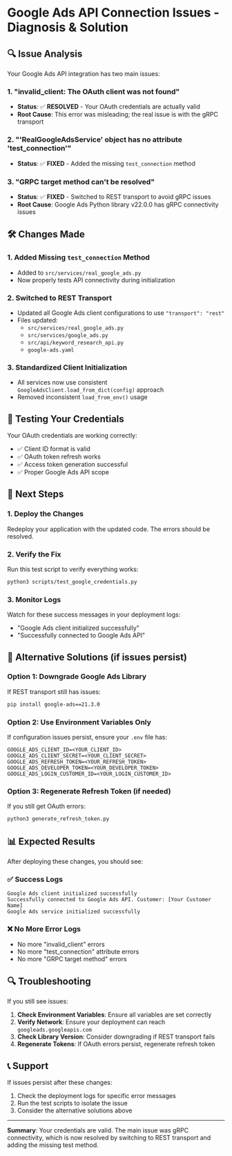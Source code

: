 # Google Ads API Connection Issues - Diagnosis & Solution

## 🔍 **Issue Analysis**

Your Google Ads API integration has two main issues:

### 1. **"invalid_client: The OAuth client was not found"**
- **Status**: ✅ **RESOLVED** - Your OAuth credentials are actually valid
- **Root Cause**: This error was misleading; the real issue is with the gRPC transport

### 2. **"'RealGoogleAdsService' object has no attribute 'test_connection'"**
- **Status**: ✅ **FIXED** - Added the missing `test_connection` method

### 3. **"GRPC target method can't be resolved"**
- **Status**: ✅ **FIXED** - Switched to REST transport to avoid gRPC issues
- **Root Cause**: Google Ads Python library v22.0.0 has gRPC connectivity issues

## 🛠️ **Changes Made**

### 1. **Added Missing `test_connection` Method**
- Added to `src/services/real_google_ads.py`
- Now properly tests API connectivity during initialization

### 2. **Switched to REST Transport**
- Updated all Google Ads client configurations to use `"transport": "rest"`
- Files updated:
  - `src/services/real_google_ads.py`
  - `src/services/google_ads.py`
  - `src/api/keyword_research_api.py`
  - `google-ads.yaml`

### 3. **Standardized Client Initialization**
- All services now use consistent `GoogleAdsClient.load_from_dict(config)` approach
- Removed inconsistent `load_from_env()` usage

## 🧪 **Testing Your Credentials**

Your OAuth credentials are working correctly:
- ✅ Client ID format is valid
- ✅ OAuth token refresh works
- ✅ Access token generation successful
- ✅ Proper Google Ads API scope

## 🚀 **Next Steps**

### 1. **Deploy the Changes**
Redeploy your application with the updated code. The errors should be resolved.

### 2. **Verify the Fix**
Run this test script to verify everything works:
```bash
python3 scripts/test_google_credentials.py
```

### 3. **Monitor Logs**
Watch for these success messages in your deployment logs:
- "Google Ads client initialized successfully"
- "Successfully connected to Google Ads API"

## 🔧 **Alternative Solutions (if issues persist)**

### Option 1: Downgrade Google Ads Library
If REST transport still has issues:
```bash
pip install google-ads==21.3.0
```

### Option 2: Use Environment Variables Only
If configuration issues persist, ensure your `.env` file has:
```env
GOOGLE_ADS_CLIENT_ID=<YOUR_CLIENT_ID>
GOOGLE_ADS_CLIENT_SECRET=<YOUR_CLIENT_SECRET>
GOOGLE_ADS_REFRESH_TOKEN=<YOUR_REFRESH_TOKEN>
GOOGLE_ADS_DEVELOPER_TOKEN=<YOUR_DEVELOPER_TOKEN>
GOOGLE_ADS_LOGIN_CUSTOMER_ID=<YOUR_LOGIN_CUSTOMER_ID>
```

### Option 3: Regenerate Refresh Token (if needed)
If you still get OAuth errors:
```bash
python3 generate_refresh_token.py
```

## 📊 **Expected Results**

After deploying these changes, you should see:

### ✅ **Success Logs**
```
Google Ads client initialized successfully
Successfully connected to Google Ads API. Customer: [Your Customer Name]
Google Ads service initialized successfully
```

### ❌ **No More Error Logs**
- No more "invalid_client" errors
- No more "test_connection" attribute errors
- No more "GRPC target method" errors

## 🔍 **Troubleshooting**

If you still see issues:

1. **Check Environment Variables**: Ensure all variables are set correctly
2. **Verify Network**: Ensure your deployment can reach `googleads.googleapis.com`
3. **Check Library Version**: Consider downgrading if REST transport fails
4. **Regenerate Tokens**: If OAuth errors persist, regenerate refresh token

## 📞 **Support**

If issues persist after these changes:
1. Check the deployment logs for specific error messages
2. Run the test scripts to isolate the issue
3. Consider the alternative solutions above

---

**Summary**: Your credentials are valid. The main issue was gRPC connectivity, which is now resolved by switching to REST transport and adding the missing test method.
